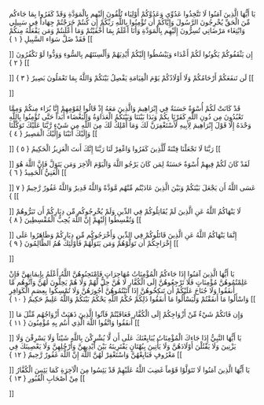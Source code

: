 يَا أَيُّهَا الَّذِينَ آمَنُوا لَا تَتَّخِذُوا عَدُوِّي وَعَدُوَّكُمْ أَوْلِيَاء تُلْقُونَ إِلَيْهِم بِالْمَوَدَّةِ وَقَدْ كَفَرُوا بِمَا جَاءكُم مِّنَ الْحَقِّ يُخْرِجُونَ الرَّسُولَ وَإِيَّاكُمْ أَن تُؤْمِنُوا بِاللَّهِ رَبِّكُمْ إِن كُنتُمْ خَرَجْتُمْ جِهَاداً فِي سَبِيلِي وَابْتِغَاء مَرْضَاتِي 
تُسِرُّونَ إِلَيْهِم بِالْمَوَدَّةِ وَأَنَا أَعْلَمُ بِمَا أَخْفَيْتُمْ وَمَا أَعْلَنتُمْ وَمَن يَفْعَلْهُ مِنكُمْ فَقَدْ ضَلَّ سَوَاء السَّبِيلِ { ۱ }
[[


]] 
إِن يَثْقَفُوكُمْ يَكُونُوا لَكُمْ أَعْدَاء وَيَبْسُطُوا إِلَيْكُمْ أَيْدِيَهُمْ وَأَلْسِنَتَهُم بِالسُّوءِ وَوَدُّوا لَوْ تَكْفُرُونَ { ۲ }
[[


]] 
لَن تَنفَعَكُمْ أَرْحَامُكُمْ وَلَا أَوْلَادُكُمْ يَوْمَ الْقِيَامَةِ يَفْصِلُ بَيْنَكُمْ وَاللَّهُ بِمَا تَعْمَلُونَ بَصِيرٌ { ۳ }
[[


]] 

قَدْ كَانَتْ لَكُمْ أُسْوَةٌ حَسَنَةٌ فِي إِبْرَاهِيمَ وَالَّذِينَ مَعَهُ إِذْ قَالُوا لِقَوْمِهِمْ إِنَّا بُرَاء مِنكُمْ وَمِمَّا تَعْبُدُونَ مِن دُونِ اللَّهِ كَفَرْنَا بِكُمْ وَبَدَا بَيْنَنَا وَبَيْنَكُمُ الْعَدَاوَةُ وَالْبَغْضَاء أَبَداً حَتَّى تُؤْمِنُوا بِاللَّهِ وَحْدَهُ 
إِلَّا قَوْلَ إِبْرَاهِيمَ لِأَبِيهِ لَأَسْتَغْفِرَنَّ لَكَ وَمَا أَمْلِكُ لَكَ مِنَ اللَّهِ مِن شَيْءٍ رَّبَّنَا عَلَيْكَ تَوَكَّلْنَا وَإِلَيْكَ أَنَبْنَا وَإِلَيْكَ الْمَصِيرُ { ٤ }
[[


]] 
رَبَّنَا لَا تَجْعَلْنَا فِتْنَةً لِّلَّذِينَ كَفَرُوا وَاغْفِرْ لَنَا رَبَّنَا إِنَّكَ أَنتَ الْعَزِيزُ الْحَكِيمُ { ٥ }
[[


]] 
لَقَدْ كَانَ لَكُمْ فِيهِمْ أُسْوَةٌ حَسَنَةٌ لِمَن كَانَ يَرْجُو اللَّهَ وَالْيَوْمَ الْآخِرَ وَمَن يَتَوَلَّ فَإِنَّ اللَّهَ هُوَ الْغَنِيُّ الْحَمِيدُ { ٦ }
[[


]] 
عَسَى اللَّهُ أَن يَجْعَلَ بَيْنَكُمْ وَبَيْنَ الَّذِينَ عَادَيْتُم مِّنْهُم مَّوَدَّةً وَاللَّهُ قَدِيرٌ وَاللَّهُ غَفُورٌ رَّحِيمٌ { ٧ }
[[


]] 
لَا يَنْهَاكُمُ اللَّهُ عَنِ الَّذِينَ لَمْ يُقَاتِلُوكُمْ فِي الدِّينِ وَلَمْ يُخْرِجُوكُم مِّن دِيَارِكُمْ أَن تَبَرُّوهُمْ وَتُقْسِطُوا إِلَيْهِمْ إِنَّ اللَّهَ يُحِبُّ الْمُقْسِطِينَ { ۸ }
[[


]] 
إِنَّمَا يَنْهَاكُمُ اللَّهُ عَنِ الَّذِينَ قَاتَلُوكُمْ فِي الدِّينِ وَأَخْرَجُوكُم مِّن دِيَارِكُمْ وَظَاهَرُوا عَلَى إِخْرَاجِكُمْ أَن تَوَلَّوْهُمْ وَمَن يَتَوَلَّهُمْ فَأُوْلَئِكَ هُمُ الظَّالِمُونَ { ۹ }
[[


]] 

يَا أَيُّهَا الَّذِينَ آمَنُوا إِذَا جَاءكُمُ الْمُؤْمِنَاتُ مُهَاجِرَاتٍ فَامْتَحِنُوهُنَّ اللَّهُ أَعْلَمُ بِإِيمَانِهِنَّ فَإِنْ عَلِمْتُمُوهُنَّ مُؤْمِنَاتٍ فَلَا تَرْجِعُوهُنَّ إِلَى الْكُفَّارِ لَا هُنَّ حِلٌّ لَّهُمْ وَلَا هُمْ يَحِلُّونَ لَهُنَّ وَآتُوهُم مَّا أَنفَقُوا وَلَا جُنَاحَ عَلَيْكُمْ أَن تَنكِحُوهُنَّ إِذَا آتَيْتُمُوهُنَّ أُجُورَهُنَّ 
وَلَا تُمْسِكُوا بِعِصَمِ الْكَوَافِرِ وَاسْأَلُوا مَا أَنفَقْتُمْ وَلْيَسْأَلُوا مَا أَنفَقُوا ذَلِكُمْ حُكْمُ اللَّهِ يَحْكُمُ بَيْنَكُمْ وَاللَّهُ عَلِيمٌ حَكِيمٌ { ۱۰ }
[[


]] 
وَإِن فَاتَكُمْ شَيْءٌ مِّنْ أَزْوَاجِكُمْ إِلَى الْكُفَّارِ فَعَاقَبْتُمْ فَآتُوا الَّذِينَ ذَهَبَتْ أَزْوَاجُهُم مِّثْلَ مَا أَنفَقُوا وَاتَّقُوا اللَّهَ الَّذِي أَنتُم بِهِ مُؤْمِنُونَ { ۱۱ }
[[


]] 
يَا أَيُّهَا النَّبِيُّ إِذَا جَاءكَ الْمُؤْمِنَاتُ يُبَايِعْنَكَ عَلَى أَن لَّا يُشْرِكْنَ بِاللَّهِ شَيْئاً وَلَا يَسْرِقْنَ وَلَا يَزْنِينَ وَلَا يَقْتُلْنَ أَوْلَادَهُنَّ وَلَا يَأْتِينَ بِبُهْتَانٍ يَفْتَرِينَهُ بَيْنَ أَيْدِيهِنَّ وَأَرْجُلِهِنَّ وَلَا يَعْصِينَكَ فِي مَعْرُوفٍ فَبَايِعْهُنَّ وَاسْتَغْفِرْ لَهُنَّ اللَّهَ إِنَّ اللَّهَ غَفُورٌ رَّحِيمٌ { ۱۲ }
[[


]] 
يَا أَيُّهَا الَّذِينَ آمَنُوا لَا تَتَوَلَّوْا قَوْماً غَضِبَ اللَّهُ عَلَيْهِمْ قَدْ يَئِسُوا مِنَ الْآخِرَةِ كَمَا يَئِسَ الْكُفَّارُ مِنْ أَصْحَابِ الْقُبُورِ { ۱۳ }
[[


]]